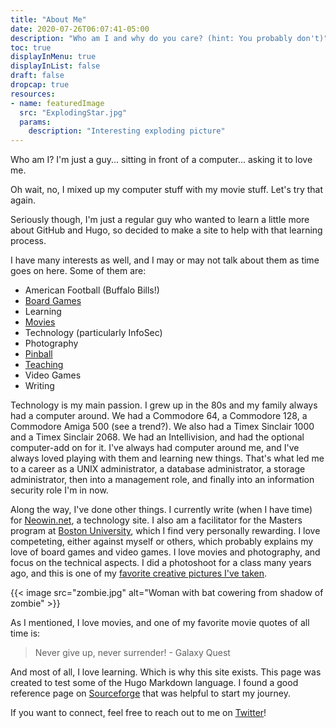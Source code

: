 ```yaml
---
title: "About Me"
date: 2020-07-26T06:07:41-05:00
description: "Who am I and why do you care? (hint: You probably don't)"
toc: true
displayInMenu: true
displayInList: false
draft: false
dropcap: true
resources:
- name: featuredImage
  src: "ExplodingStar.jpg"
  params:
    description: "Interesting exploding picture"
---
```

Who am I? I'm just a guy... sitting in front of a computer... asking it to love me.

Oh wait, no, I mixed up my computer stuff with my movie stuff. Let's try that again.

Seriously though, I'm just a regular guy who wanted to learn a little more about GitHub and Hugo, so decided to make a site to help
with that learning process. 

I have many interests as well, and I may or may not talk about them as time goes on here. Some of them are:

* American Football (Buffalo Bills!)
* [Board Games](https://boardgamegeek.com/collection/user/Fezmid2)
* Learning
* [Movies](http://www.invelos.com/dvdcollection.aspx/fezmid)
* Technology (particularly InfoSec)
* Photography
* [Pinball](https://flutterduck.com/post/pinball-wizard-1/)
* [Teaching](https://www.bu.edu/csmet/profile/chris-white/)
* Video Games
* Writing

Technology is my main passion. I grew up in the 80s and my family always had a computer around. We had a Commodore 64, a Commodore 128,
a Commodore Amiga 500 (see a trend?). We also had a Timex Sinclair 1000 and a Timex Sinclair 2068. We had an Intellivision, and had the
optional computer-add on for it. I've always had computer around me, and I've always loved playing with them and learning new things. 
That's what led me to a career as a UNIX administrator, a database administrator, a storage administrator, then into a management role,
and finally into an information security role I'm in now. 

Along the way, I've done other things. I currently write (when I have time) for [Neowin.net](https://www.neowin.net/profile/christopher_white/), a technology site.
I also am a facilitator for the Masters program at [Boston University](https://www.bu.edu/csmet/profile/chris-white/), which I find very
personally rewarding. I love competeting, either against myself or others, which probably explains my love of board games and video games.
I love movies and photography, and focus on the technical aspects. I did a photoshoot for a class many years ago, and this is one of my
[favorite creative pictures I've taken](https://www.flickr.com/photos/43777639@N06/4471413888/in/album-72157623722581118/).

{{< image src="zombie.jpg" alt="Woman with bat cowering from shadow of zombie" >}}

As I mentioned, I love movies, and one of my favorite movie quotes of all time is:
> Never give up, never surrender! - Galaxy Quest

And most of all, I love learning. Which is why this site exists. This page was created to test some of the Hugo
Markdown language. I found a good reference page on [Sourceforge](https://sourceforge.net/p/hugo-generator/wiki/markdown_syntax/)
that was helpful to start my journey.

If you want to connect, feel free to reach out to me on [Twitter](https://twitter.com/Fezmid)!
